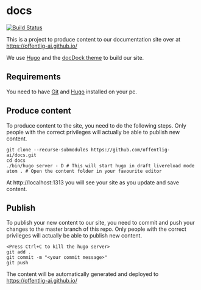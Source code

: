 # docs

[![Build Status](https://travis-ci.org/offentlig-ai/docs.svg?branch=master)](https://travis-ci.org/offentlig-ai/docs)

This is a project to produce content to our documentation site over at https://offentlig-ai.github.io/

We use [Hugo](https://gohugo.io/) and the [docDock theme](http://docdock.netlify.com/) to build our site.
## Requirements
You need to have [Git](https://git-scm.com/) and [Hugo](https://gohugo.io/) installed on your pc.
## Produce content
To produce content to the site, you need to do the following steps. Only people with the correct privileges will actually be able to publish new content.
```
git clone --recurse-submodules https://github.com/offentlig-ai/docs.git
cd docs
./bin/hugo server - D # This will start hugo in draft livereload mode
atom . # Open the content folder in your favourite editor
```
At http://localhost:1313 you will see your site as you update and save content.
## Publish
To publish your new content to our site, you need to commit and push your changes to the master branch of this repo. Only people with the correct privileges will actually be able to publish new content.
```
<Press Ctrl+C to kill the hugo server>
git add .
git commit -m "<your commit message>"
git push
```
The content will be automatically generated and deployed to https://offentlig-ai.github.io/
